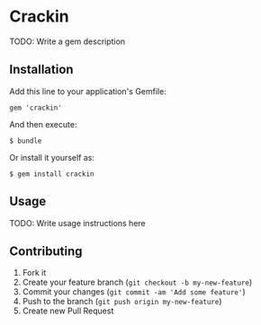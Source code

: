 # Crackin

TODO: Write a gem description

## Installation

Add this line to your application's Gemfile:

    gem 'crackin'

And then execute:

    $ bundle

Or install it yourself as:

    $ gem install crackin

## Usage

TODO: Write usage instructions here

## Contributing

1. Fork it
2. Create your feature branch (`git checkout -b my-new-feature`)
3. Commit your changes (`git commit -am 'Add some feature'`)
4. Push to the branch (`git push origin my-new-feature`)
5. Create new Pull Request
